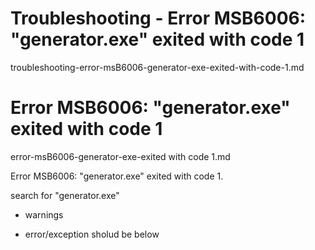 # Troubleshooting - Error MSB6006: "generator.exe" exited with code 1

troubleshooting-error-msB6006-generator-exe-exited-with-code-1.md 

# Error MSB6006: "generator.exe" exited with code 1

error-msB6006-generator-exe-exited with code 1.md

Error MSB6006: "generator.exe" exited with code 1. 

search for "generator.exe" 

- warnings

- error/exception sholud be below

